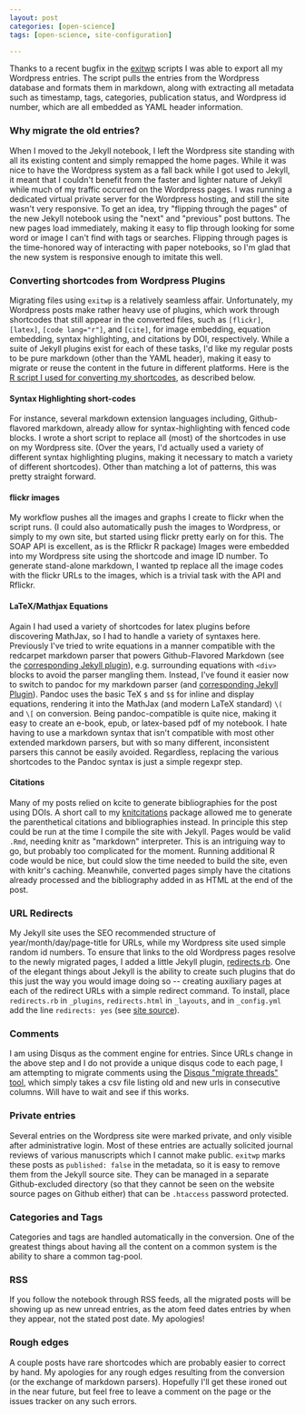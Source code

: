 ```yaml
---
layout: post
categories: [open-science]
tags: [open-science, site-configuration]

---
```


Thanks to a recent bugfix in the [exitwp](https://github.com/thomasf/exitwp) scripts I was able to export all my Wordpress entries.  The script pulls the entries from the Wordpress database and formats them in markdown, along with extracting all metadata such as timestamp, tags, categories, publication status, and Wordpress id number, which are all embedded as YAML header information.  

### Why migrate the old entries?

When I moved to the Jekyll notebook, I left the Wordpress site standing with all its existing content and simply remapped the home pages. While it was nice to have the Wordpress system as a fall back while I got used to Jekyll, it meant that I couldn't benefit from the faster and lighter nature of Jekyll while much of my traffic occurred on the Wordpress pages.  I was running a dedicated virtual private server for the Wordpress hosting, and still the site wasn't very responsive.  To get an idea, try "flipping through the pages" of the new Jekyll notebook using the "next" and "previous" post buttons.  The new pages load immediately, making it easy to flip through looking for some word or image I can't find with tags or searches. Flipping through pages is the time-honored way of interacting with paper notebooks, so I'm glad that the new system is responsive enough to imitate this well.  


### Converting shortcodes from Wordpress Plugins

Migrating files using `exitwp` is a relatively seamless affair.  Unfortunately, my Wordpress posts make rather heavy use of plugins, which work through shortcodes that still appear in the converted files, such as `[flickr]`, `[latex]`, `[code lang="r"]`, and `[cite]`, for image embedding, equation embedding, syntax highlighting, and citations by DOI, respectively.  While a suite of Jekyll plugins exist for each of these tasks, I'd like my regular posts to be pure markdown (other than the YAML header), making it easy to migrate or reuse the content in the future in different platforms.  Here is the [R script I used for converting my shortcodes](https://github.com/cboettig/sandbox/blob/c489da83ca7a78345b7981be4de5933ae7d63ac0/shortcodes.R), as described below.  

#### Syntax Highlighting short-codes

For instance, several markdown extension languages including, Github-flavored markdown, already allow for syntax-highlighting with fenced code blocks.  I wrote a short script to replace all (most) of the shortcodes in use on my Wordpress site.  (Over the years, I'd actually used a variety of different syntax highlighting plugins, making it necessary to match a variety of different shortcodes).  Other than matching a lot of patterns, this was pretty straight forward.  

#### flickr images

My workflow pushes all the images and graphs I create to flickr when the script runs.  (I could also automatically push the images to Wordpress, or simply to my own site, but started using flickr pretty early on for this.  The SOAP API is excellent, as is the Rflickr R package)  Images were embedded into my Wordpress site using the shortcode and image ID number. To generate stand-alone markdown, I wanted tp replace all the image codes with the flickr URLs to the images, which is a trivial task with the API and Rflickr.

#### LaTeX/Mathjax Equations

Again I had used a variety of shortcodes for latex plugins before discovering MathJax, so I had to handle a variety of syntaxes here. Previously I've tried to write equations in a manner compatible with the redcarpet markdown parser that powers Github-Flavored Markdown (see the [corresponding Jekyll plugin](https://github.com/nono/Jekyll-plugins)), e.g. surrounding equations with `<div>` blocks to avoid the parser mangling them.  Instead, I've found it easier now to switch to pandoc for my markdown parser (and [corresponding Jekyll Plugin](https://github.com/dsanson/jekyll-pandoc-plugin)).  Pandoc uses the basic TeX `$` and `$$` for inline and display equations, rendering it into the MathJax (and modern LaTeX standard) `\(` and `\[` on conversion. Being pandoc-compatible is quite nice, making it easy to create an e-book, epub, or latex-based pdf of my notebook.  I hate having to use a markdown syntax that isn't compatible with most other extended markdown parsers, but with so many different, inconsistent parsers this cannot be easily avoided. Regardless, replacing the various shortcodes to the Pandoc syntax is just a simple regexpr step.

#### Citations

Many of my posts relied on kcite to generate bibliographies for the post using DOIs.  A short call to my [knitcitations](http://www.carlboettiger.info/2012/05/30/knitcitations.html) package allowed me to generate the parenthetical citations and bibliographies instead. In principle this step could be run at the time I compile the site with Jekyll.  Pages would be valid `.Rmd`, needing knitr as "markdown" interpreter. This is an intriguing way to go, but probably too complicated for the moment.  Running additional R code would be nice, but could slow the time needed to build the site, even with knitr's caching.  Meanwhile, converted pages simply have the citations already processed and the bibliography added in as HTML at the end of the post.  

### URL Redirects

My Jekyll site uses the SEO recommended structure of year/month/day/page-title for URLs, while my Wordpress site used simple random id numbers.  To ensure that links to the old Wordpress pages resolve to the newly migrated pages, I added a little Jekyll plugin, [redirects.rb](https://github.com/cboettig/labnotebook/blob/master/_plugins/redirects.rb). One of the elegant things about Jekyll is the ability to create such plugins that do this just the way you would image doing so -- creating auxiliary pages at each of the redirect URLs with a simple redirect command. To install, place `redirects.rb` in `_plugins`, `redirects.html` in `_layouts`, and in `_config.yml` add the line `redirects: yes` (see [site source](https://github.com/cboettig/labnotebook)).


### Comments

I am using Disqus as the comment engine for entries.  Since URLs change in the above step and I do not provide a unique disqus code to each page, I am attempting to migrate comments using the [Disqus "migrate threads" tool](http://help.disqus.com/customer/portal/articles/286778-using-the-migration-tools), which simply takes a csv file listing old and new urls in consecutive columns.  Will have to wait and see if this works.  


### Private entries

Several entries on the Wordpress site were marked private, and only visible after administrative login. Most of these entries are actually solicited journal reviews of various manuscripts which I cannot make public. `exitwp` marks these posts as `published: false` in the metadata, so it is easy to remove them from the Jekyll source site. They can be managed in a separate Github-excluded directory (so that they cannot be seen on the website source pages on Github either) that can be `.htaccess` password protected.  

### Categories and Tags

Categories and tags are handled automatically in the conversion.  One of the greatest things about having all the content on a common system is the ability to share a common tag-pool.  

### RSS

If you follow the notebook through RSS feeds, all the migrated posts will be showing up as new unread entries, as the atom feed dates entries by when they appear, not the stated post date.  My apologies!

### Rough edges

A couple posts have rare shortcodes which are probably easier to correct by hand.  My apologies for any rough edges resulting from the conversion (or the exchange of markdown parsers).  Hopefully I'll get these ironed out in the near future, but feel free to leave a comment on the page or the issues tracker on any such errors.  
